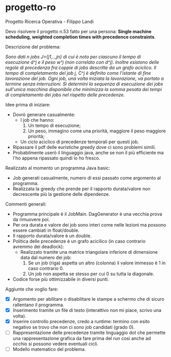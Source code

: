 # progetto-ro
Progetto Ricerca Operativa - Filippo Landi

Devo risolvere il progetto n.53 fatto per una persona: **Single machine scheduling, weighted completion times with precedence constraints**.

Descrizione del problema: 

*Sono dati n jobs J={j1,..,jn} di cui è noto per ciascuno il tempo di esecuzione d^j e il peso w^j (non correlato con d^j). Inoltre esistono delle regole di precedenza fra coppie di jobs descritte da un grafo aciclico. Il tempo di completamento del job j, C^j è definito come l'istante di fine lavorazione del job. Ogni job, una volta iniziata la lavorazione, va portato a termine senza interruzioni. Si determini la sequenza di esecuzione dei jobs sull'unica macchina disponibile che minimizza la somma pesata dei tempi di completamento dei jobs nel rispetto delle precedenze.*

Idee prima di iniziare: 
- Dovrò generare casualmente:
	- I job che hanno:
		1. Un tempo di esecuzione;
		2. Un peso, immagino come una priorità, maggiore il peso maggiore priorità;
	- Un ciclo aciclico di precedenze temporali per questi job.
- Ripassare il pdf delle euristiche greedy dove ci sono problemi simili.
- Probabilmente userò il linguaggio java, anche se non il più efficiente ma l'ho appena ripassato quindi lo ho fresco.

Realizzato al momento un programma Java basic:
- Job generati casualmente, numero di essi passato come argomento al programma.
- Realizzata la greedy che prende per il rapporto durata/valore non decrescente più la gestione delle dipendenze.

Commenti generali:
- Programma principale è il JobMain. DagGenerator è una vecchia prova da rimuovere poi.
- Per ora durata e valore dei job sono interi come nelle lezioni ma possono essere cambiati in float/double.
- Il rapporto durata/valore è un double.
- Politica delle precedenze è un grafo acicilico (in caso contrario avremmo dei deadlock):
	- Realizzato tramite una matrice triangolare inferiore di dimensione data dal numero dei job:
		1. Se un job (riga) aspetta un altro (colonna) il valore immesso è 1 in caso contrario 0.
		2. Un job non aspetta se stesso per cui 0 su tutta la diagonale.
- Codice forse più ottimizzabile in diversi punti.

Aggiunte che voglio fare:
- [x] Argomento per abilitare o disabilitare le stampe a schermo che di sicuro rallentano il programma.
- [x] Inserimento tramite un file di testo (interattivo non mi piace, scrivo una volta).
- [x] Inserire controllo precedenze, credo a runtime: termino con esito negativo se trovo che non ci sono job candidati (grado 0).
- [ ] Rappresentazione delle precedenze tramite linguaggio dot che permette una rappresentazione grafica da fare prima del run così anche ad occhio si possono vedere eventuali cicli.
- [ ] Modello matematico del problema.
